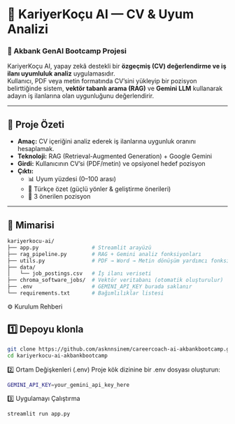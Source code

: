 # 💼 KariyerKoçu AI — CV & Uyum Analizi  
### 🚀 Akbank GenAI Bootcamp Projesi  

KariyerKoçu AI, yapay zekâ destekli bir **özgeçmiş (CV) değerlendirme ve iş ilanı uyumluluk analiz** uygulamasıdır.  
Kullanıcı, PDF veya metin formatında CV’sini yükleyip bir pozisyon belirttiğinde sistem, **vektör tabanlı arama (RAG)** ve **Gemini LLM** kullanarak adayın iş ilanlarına olan uygunluğunu değerlendirir.

---

## 🧠 Proje Özeti  

- **Amaç:** CV içeriğini analiz ederek iş ilanlarına uygunluk oranını hesaplamak.  
- **Teknoloji:** RAG (Retrieval-Augmented Generation) + Google Gemini  
- **Girdi:** Kullanıcının CV’si (PDF/metin) ve opsiyonel hedef pozisyon  
- **Çıktı:**  
  - 📊 Uyum yüzdesi (0–100 arası)  
  - 💬 Türkçe özet (güçlü yönler & geliştirme önerileri)  
  - 💼 3 önerilen pozisyon  

---

## 🧩 Mimarisi  

```bash
kariyerkocu-ai/
├── app.py                 # Streamlit arayüzü
├── rag_pipeline.py        # RAG + Gemini analiz fonksiyonları
├── utils.py               # PDF → Word → Metin dönüşüm yardımcı fonksiyonları
├── data/
│   └── job_postings.csv   # İş ilanı veriseti
├── chroma_software_jobs/  # Vektör veritabanı (otomatik oluşturulur)
├── .env                   # GEMINI_API_KEY burada saklanır
└── requirements.txt       # Bağımlılıklar listesi
```

⚙️ Kurulum Rehberi
## 1️⃣ Depoyu klonla

```bash
git clone https://github.com/asknnsinem/careercoach-ai-akbankbootcamp.git
cd kariyerkocu-ai-akbankbootcamp
```

2️⃣ Ortam Değişkenleri (.env)
Proje kök dizinine bir .env dosyası oluşturun:
```bash
GEMINI_API_KEY=your_gemini_api_key_here
```

3️⃣ Uygulamayı Çalıştırma
```bash
streamlit run app.py
```

